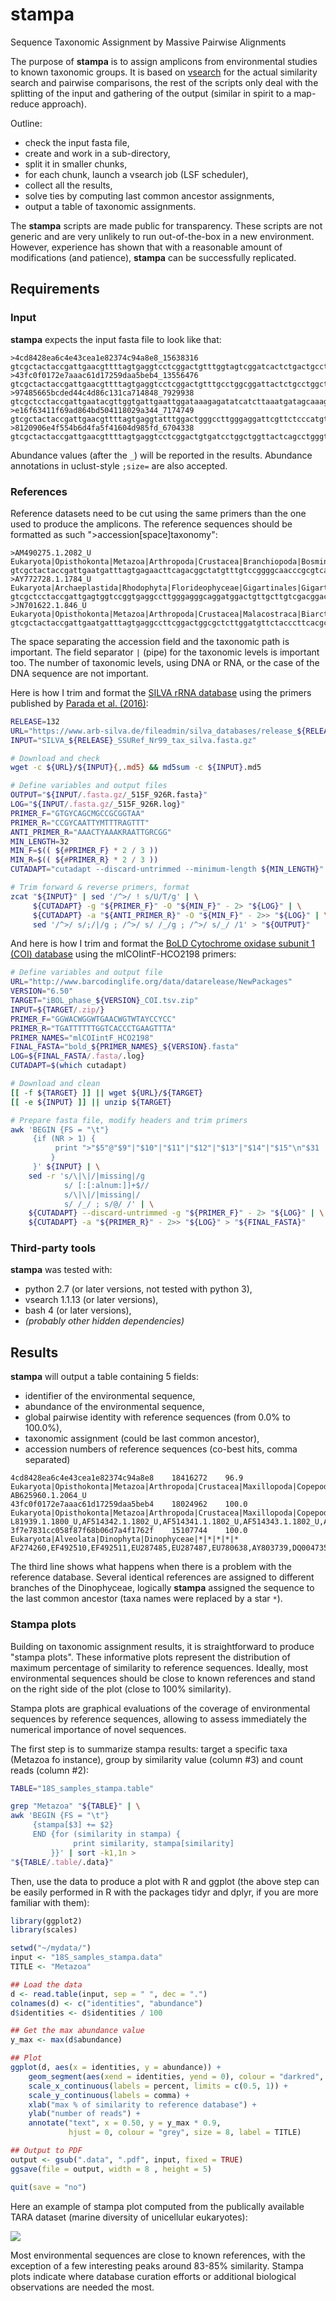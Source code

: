 # stampa #

Sequence Taxonomic Assignment by Massive Pairwise Alignments

The purpose of **stampa** is to assign amplicons from environmental
studies to known taxonomic groups. It is based on
[vsearch](https://github.com/torognes/vsearch) for the actual
similarity search and pairwise comparisons, the rest of the scripts
only deal with the splitting of the input and gathering of the output
(similar in spirit to a map-reduce approach).

Outline:
* check the input fasta file,
* create and work in a sub-directory,
* split it in smaller chunks,
* for each chunk, launch a vsearch job (LSF scheduler),
* collect all the results,
* solve ties by computing last common ancestor assignments,
* output a table of taxonomic assignments.

The **stampa** scripts are made public for transparency. These scripts
are not generic and are very unlikely to run out-of-the-box in a new
environment. However, experience has shown that with a reasonable
amount of modifications (and patience), **stampa** can be successfully
replicated.

## Requirements ##

### Input ###

**stampa** expects the input fasta file to look like that:

```
>4cd8428ea6c4e43cea1e82374c94a8e8_15638316
gtcgctactaccgattgaacgttttagtgaggtcctcggactgtttggtagtcggatcactctgactgcctggcgggaagacgaccaaactgtagcgtttagaggaagtaaaagtcgtaacaaggtttcc
>43fc0f0172e7aaac61d17259daa5beb4_13556476
gtcgctactaccgattgaacgttttagtgaggtcctcggactgtttgcctggcggattactctgcctggctggcgggaagacgaccaaactgtagcgtttagaggaagtaaaagtcgtaacaaggtttcc
>97485665bcded44c4d86c131ca714848_7929938
gtcgctcctaccgattgaatacgttggtgattgaattggataaagagatatcatcttaaatgatagcaaagcggtaaacatttgtaaactagattatttagaggaaggagaagtcgtaacaaggtttcc
>e16f63411f69ad864bd504118029a344_7174749
gtcgctactaccgattgaacgttttagtgaggtatttggactgggccttgggaggattcgttctcccatgttgctcgggaagactcccaaacttgagcgtttagaggaagtaaaagtcgtaacaaggtttcc
>8120906e4f554b6d4fa5f41604d985fd_6704338
gtcgctactaccgattgaacgttttagtgaggtcctcggactgtgatcctggctggttactcagcctgggttgcgggaagacgaccaaactgtagcgtttagaggaagtaaaagtcgtaacaaggtttcc
```

Abundance values (after the `_`) will be reported in the
results. Abundance annotations in uclust-style `;size=` are also
accepted.

### References ###

Reference datasets need to be cut using the same primers than the one
used to produce the amplicons. The reference sequences should be
formatted as such ">accession[space]taxonomy":

```
>AM490275.1.2082_U Eukaryota|Opisthokonta|Metazoa|Arthropoda|Crustacea|Branchiopoda|Bosmina|Bosmina+longirostris
gtcgctactaccgattgaatgatttagtgagaacttcagacggctatgtttgtccggggcaacccgcgtcaagcagggctgaaagatgttcaaacttgatcctttagaggaagtaaaagtcgtaacaaggtttcc
>AY772728.1.1784_U Eukaryota|Archaeplastida|Rhodophyta|Florideophyceae|Gigartinales|Gigartinales_X|Atractophora|Atractophora+hypnoides
gtcgctcctaccgattgagtggtccggtgaggccttgggagggcaggatggactgttgcttgtcgacggaccgtctggcccaaacttggtcaaaccttatcacttagaggaaggagaactcgtaacaaggtttcc
>JN701622.1.846_U Eukaryota|Opisthokonta|Metazoa|Arthropoda|Crustacea|Malacostraca|Biarctus|Biarctus+sordidus
gtcgctactaccgattgaatgatttagtgaggccttcggactggcgctcttggatgttctacccttcacgctgcatccgtggcgtaggggttctcgcctcgagctgacggaaagatgtccaaacttgatcatttagaggaagtaaaagtcgtaacaaggtttcc
```

The space separating the accession field and the taxonomic path is
important. The field separator `|` (pipe) for the taxonomic levels is
important too. The number of taxonomic levels, using DNA or RNA, or
the case of the DNA sequence are not important.

Here is how I trim and format the [SILVA rRNA
database](https://www.arb-silva.de/) using the primers published by
[Parada et al. (2016)](https://www.ncbi.nlm.nih.gov/pubmed/26271760):

```sh
RELEASE=132
URL="https://www.arb-silva.de/fileadmin/silva_databases/release_${RELEASE}/Exports"
INPUT="SILVA_${RELEASE}_SSURef_Nr99_tax_silva.fasta.gz"

# Download and check
wget -c ${URL}/${INPUT}{,.md5} && md5sum -c ${INPUT}.md5

# Define variables and output files
OUTPUT="${INPUT/.fasta.gz/_515F_926R.fasta}"
LOG="${INPUT/.fasta.gz/_515F_926R.log}"
PRIMER_F="GTGYCAGCMGCCGCGGTAA"
PRIMER_R="CCGYCAATTYMTTTRAGTTT"
ANTI_PRIMER_R="AAACTYAAAKRAATTGRCGG"
MIN_LENGTH=32
MIN_F=$(( ${#PRIMER_F} * 2 / 3 ))
MIN_R=$(( ${#PRIMER_R} * 2 / 3 ))
CUTADAPT="cutadapt --discard-untrimmed --minimum-length ${MIN_LENGTH}"

# Trim forward & reverse primers, format
zcat "${INPUT}" | sed '/^>/ ! s/U/T/g' | \
     ${CUTADAPT} -g "${PRIMER_F}" -O "${MIN_F}" - 2> "${LOG}" | \
     ${CUTADAPT} -a "${ANTI_PRIMER_R}" -O "${MIN_F}" - 2>> "${LOG}" | \
     sed '/^>/ s/;/|/g ; /^>/ s/ /_/g ; /^>/ s/_/ /1' > "${OUTPUT}"
```

And here is how I trim and format the [BoLD Cytochrome oxidase subunit
1 (COI) database](http://www.barcodinglife.org/index.php/datarelease)
using the mlCOIintF-HCO2198 primers:

```sh
# Define variables and output file
URL="http://www.barcodinglife.org/data/datarelease/NewPackages"
VERSION="6.50"
TARGET="iBOL_phase_${VERSION}_COI.tsv.zip"
INPUT=${TARGET/.zip/}
PRIMER_F="GGWACWGGWTGAACWGTWTAYCCYCC"
PRIMER_R="TGATTTTTTGGTCACCCTGAAGTTTA"
PRIMER_NAMES="mlCOIintF_HCO2198"
FINAL_FASTA="bold_${PRIMER_NAMES}_${VERSION}.fasta"
LOG=${FINAL_FASTA/.fasta/.log}
CUTADAPT=$(which cutadapt)

# Download and clean
[[ -f ${TARGET} ]] || wget ${URL}/${TARGET}
[[ -e ${INPUT} ]] || unzip ${TARGET}

# Prepare fasta file, modify headers and trim primers
awk 'BEGIN {FS = "\t"}
     {if (NR > 1) {
          print ">"$5"@"$9"|"$10"|"$11"|"$12"|"$13"|"$14"|"$15"\n"$31
         }
     }' ${INPUT} | \
    sed -r 's/\|\|/|missing|/g
            s/ [:[:alnum:]]+$//
            s/\|\|/|missing|/
            s/ /_/ ; s/@/ /' | \
    ${CUTADAPT} --discard-untrimmed -g "${PRIMER_F}" - 2> "${LOG}" | \
    ${CUTADAPT} -a "${PRIMER_R}" - 2>> "${LOG}" > "${FINAL_FASTA}"
```

### Third-party tools ###

**stampa** was tested with:
* python 2.7 (or later versions, not tested with python 3),
* vsearch 1.1.13 (or later versions),
* bash 4 (or later versions),
* *(probably other hidden dependencies)*

## Results ##

**stampa** will output a table containing 5 fields:
* identifier of the environmental sequence,
* abundance of the environmental sequence,
* global pairwise identity with reference sequences (from 0.0% to 100.0%),
* taxonomic assignment (could be last common ancestor),
* accession numbers of reference sequences (co-best hits, comma separated)

```
4cd8428ea6c4e43cea1e82374c94a8e8	18416272	96.9	Eukaryota|Opisthokonta|Metazoa|Arthropoda|Crustacea|Maxillopoda|Copepoda|Calanoida|Gaetanus|Gaetanus+variabilis	AB625960.1.2064_U
43fc0f0172e7aaac61d17259daa5beb4	18024962	100.0	Eukaryota|Opisthokonta|Metazoa|Arthropoda|Crustacea|Maxillopoda|Copepoda|Calanoida|*|*	L81939.1.1800_U,AF514342.1.1802_U,AF514341.1.1802_U,AF514343.1.1802_U,AF514340.1.1802_U,AF514344.1.1802_U,AF514339.1.1802_U
3f7e7831cc058f87f68b06d7a4f1762f	15107744	100.0	Eukaryota|Alveolata|Dinophyta|Dinophyceae|*|*|*|*|*	AF274260,EF492510,EF492511,EU287485,EU287487,EU780638,AY803739,DQ004735,Y16232,AJ415519,EF492484,HM067010,JF791096
```

The third line shows what happens when there is a problem with the
reference database. Several identical references are assigned to
different branches of the Dinophyceae, logically **stampa** assigned
the sequence to the last common ancestor (taxa names were replaced by
a star `*`).

### Stampa plots ###

Building on taxonomic assignment results, it is straightforward to
produce "stampa plots". These informative plots represent the
distribution of maximum percentage of similarity to reference
sequences. Ideally, most environmental sequences should be close to
known references and stand on the right side of the plot (close to
100% similarity).

Stampa plots are graphical evaluations of the coverage of
environmental sequences by reference sequences, allowing to assess
immediately the numerical importance of novel sequences.

The first step is to summarize stampa results: target a specific taxa
(Metazoa fo instance), group by similarity value (column #3) and count
reads (column #2):

```sh
TABLE="18S_samples_stampa.table"

grep "Metazoa" "${TABLE}" | \
awk 'BEGIN {FS = "\t"}
     {stampa[$3] += $2}
     END {for (similarity in stampa) {
              print similarity, stampa[similarity]
         }}' | sort -k1,1n >
"${TABLE/.table/.data}"
```

Then, use the data to produce a plot with R and ggplot (the above step
can be easily performed in R with the packages tidyr and dplyr, if you
are more familiar with them):

```R
library(ggplot2)
library(scales)

setwd("~/mydata/")
input <- "18S_samples_stampa.data"
TITLE <- "Metazoa"

## Load the data
d <- read.table(input, sep = " ", dec = ".")
colnames(d) <- c("identities", "abundance")
d$identities <- d$identities / 100

## Get the max abundance value
y_max <- max(d$abundance)

## Plot
ggplot(d, aes(x = identities, y = abundance)) +
    geom_segment(aes(xend = identities, yend = 0), colour = "darkred", size = 1) +
    scale_x_continuous(labels = percent, limits = c(0.5, 1)) +
    scale_y_continuous(labels = comma) +
    xlab("max % of similarity to reference database") +
    ylab("number of reads") +
    annotate("text", x = 0.50, y = y_max * 0.9,
             hjust = 0, colour = "grey", size = 8, label = TITLE)

## Output to PDF
output <- gsub(".data", ".pdf", input, fixed = TRUE)
ggsave(file = output, width = 8 , height = 5)

quit(save = "no")
```

Here an example of stampa plot computed from the publically available
TARA dataset (marine diversity of unicellular eukaryotes):

![](https://github.com/frederic-mahe/stampa/blob/master/TARA_V9_stampa_plot_example.png)

Most environmental sequences are close to known references, with the
exception of a few interesting peaks around 83-85% similarity. Stampa
plots indicate where database curation efforts or additional
biological observations are needed the most.
